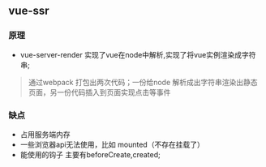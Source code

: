 ## vue-ssr
### 原理
- vue-server-render 实现了vue在node中解析,实现了将vue实例渲染成字符串;
> 通过webpack 打包出两次代码；一份给node 解析成出字符串渲染出静态页面，另一份代码插入到页面实现点击等事件
### 缺点
- 占用服务端内存
- 一些浏览器api无法使用，比如 mounted（不存在挂载了）
- 能使用的钩子 主要有beforeCreate,created;

 

